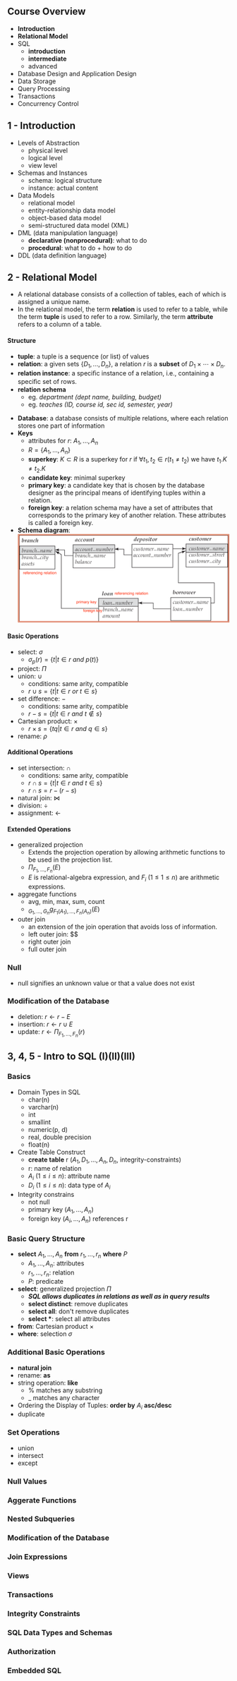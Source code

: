 ## Course Overview

- **Introduction** 
- **Relational Model**
- SQL
  -  **introduction**
  -  **intermediate**
  -  advanced
- Database Design and Application Design
- Data Storage
- Query Processing 
- Transactions
- Concurrency Control

## 1 - Introduction
- Levels of Abstraction
  - physical level
  - logical level
  - view level
- Schemas and Instances
  - schema: logical structure
  - instance: actual content
- Data Models
  - relational model
  - entity-relationship data model
  - object-based data model
  - semi-structured data model (XML)
- DML (data manipulation language)
  - **declarative (nonprocedural)**: what to do 
  - **procedural**: what to do + how to do
- DDL (data definition language)

## 2 - Relational Model
- A relational database consists of a collection of tables, each of which is assigned a unique name.
- In the relational model, the term **relation** is used to refer to a table, while the term **tuple** is used to refer to a row. Similarly, the term **attribute** refers to a column of a table.

#### Structure
- **tuple**: a tuple is a sequence (or list) of values
- **relation**: a given sets $\{D_1, ..., D_n\}$, a relation $r$ is a **subset** of $D_1 \times \cdots \times D_n$.
- **relation instance**: a speciﬁc instance of a relation, i.e., containing a speciﬁc set of rows.
- **relation schema**
  - eg. *department (dept name, building, budget)*
  - eg. *teaches (ID, course id, sec id, semester, year)*
<!--  - $r(R)$: a relation $r$ on $R$-->
- **Database**: a database consists of multiple relations, where each relation stores one part of information
- **Keys**
  - attributes for $r$: $A_1, ..., A_n$
  - $R = \{ A_1, ..., A_n \}$
  - **superkey**: $K \subset R$ is a superkey for $r$ if $\forall t_1, t_2 \in r (t_1 \neq t_2)$ we have $t_1.K \neq t_2.K$
  - **candidate key**: minimal superkey
  - **primary key**: a candidate key that is chosen by the database designer as the principal means of identifying tuples within a relation.
  - **foreign key**: a relation schema may have a set of attributes that corresponds to the primary key of another relation. These attributes is called a foreign key.
- **Schema diagram**: ![](figures/schema_diagram.png)

#### Basic Operations
- select: $\sigma$
  - $\sigma_p(r) = \{ t | t \in r ~and~ p(t)  \}$
- project: $\Pi$
- union: $\cup$
  - conditions: same arity, compatible
  - $r \cup s = \{ t | t \in r ~or~ t \in s \}$
- set difference: $-$
  - conditions: same arity, compatible
  - $r - s = \{ t | t \in r ~and~ t \notin s \}$
- Cartesian product: $\times$
  - $r \times s = \{ t q | t \in r ~and~ q \in s \}$
- rename: $\rho$

#### Additional Operations
- set intersection: $\cap$
  - conditions: same arity, compatible
  - $r \cap s = \{ t | t \in r ~and~ t \in s \}$
  - $r \cap s = r-(r-s)$
- natural join: $\bowtie$
- division: $\div$
- assignment: $\gets$

#### Extended Operations
- generalized projection
  - Extends the projection operation by allowing arithmetic functions to be used in the projection list.
  - $\Pi_{F_1, ..., F_n}(E)$
  - $E$ is relational-algebra expression, and $F_i~(1\leq 1\leq n)$ are arithmetic expressions.
- aggregate functions
  - avg, min, max, sum, count
  - $_{G_1, ..., G_n} g _{F_1(A_1), ..., F_n(A_n)} (E)$
- outer join
  - an extension of the join operation that avoids loss of information.
  - left outer join: $$
  - right outer join
  - full outer join

### Null
- null signifies an unknown value or that a value does not exist

### Modification of the Database
 - deletion: $r \gets r - E$
 - insertion: $r \gets r \cup E$
 - update: $r \gets \Pi_{F_1, ..., F_n} (r)$

## 3, 4, 5 - Intro to SQL (I)(II)(III)

<!--### Data Definition -->

### Basics
- Domain Types in SQL
  - char(n)
  - varchar(n)
  - int
  - smallint
  - numeric(p, d)
  - real, double precision
  - float(n)
- Create Table Construct
  - **create table** r ($A_1, D_1, ..., A_n, D_n$, integrity-constraints)
  - r: name of relation
  - $A_i~(1 \leq i \leq n)$: attribute name
  - $D_i~(1 \leq i \leq n)$: data type of $A_i$
- Integrity constrains
  -  not null
  -  primary key $(A_1, ..., A_n)$
  -  foreign key $(A_i, ..., A_n)$ references r

### Basic Query Structure
- **select** $A_1, ..., A_n$ **from** $r_1, ..., r_n$ **where** $P$
  - $A_1, ..., A_n$: attributes
  - $r_1, ..., r_n$: relation
  - $P$: predicate
- **select**: generalized projection $\Pi$
  - ***SQL allows duplicates in relations as well as in query results***
  - **select distinct**: remove duplicates
  - **select all**: don't remove duplicates
  - **select \***: select all attributes
- **from**: Cartesian product $\times$
- **where**: selection $\sigma$

### Additional Basic Operations
- **natural join**
- rename: **as**
- string operation: **like**
  - % matches any substring
  - _ matches any character
- Ordering the Display of Tuples: **order by** $A_i$ **asc/desc**
- duplicate

### Set Operations
- union
- intersect
- except

### Null Values

### Aggerate Functions

### Nested Subqueries

### Modification of the Database

### Join Expressions

### Views

### Transactions

### Integrity Constraints

### SQL Data Types and Schemas

### Authorization

### Embedded SQL















